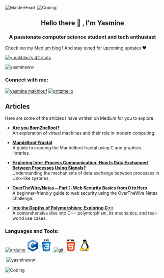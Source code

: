 ![MasterHead](https://user-images.githubusercontent.com/74038190/221352975-94759904-aa4c-4032-a8ab-b546efb9c478.gif)
<img align="right" alt="Coding" width="400" src="https://media.giphy.com/media/K3LmGC9JbEFQZLt5m5/giphy.gif">
<h2 align="center">Hello there 👋 , I'm Yasmine</h2>
<h3 align="center">A passionate computer science student and tech enthusiast</h3>

Check out my [Medium blog](https://medium.com/@makhlouf.yasmine1/are-you-born-to-be-root-5005f303108a?source=friends_link&sk=bfcd5f3a60e3e7f1663c1da5f81e72c5) ! And stay tuned for upcoming updates ❤


<a href="https://github.com/oakoudad/badge42"><img src="https://badge.mediaplus.ma/starryblue/ymakhlou" alt="ymakhlou's 42 stats" /></a>

<p align="left"> <img src="https://komarev.com/ghpvc/?username=yasmineww&label=Profile%20views&color=0e75b6&style=flat" alt="yasmineww" /> </p>


<h3 align="left">Connect with me:</h3>
<p align="left">
<a href="https://www.linkedin.com/in/ymakhlouf/" target="blank"><img align="center" src="https://raw.githubusercontent.com/rahuldkjain/github-profile-readme-generator/master/src/images/icons/Social/linked-in-alt.svg" alt="yasmine makhlouf" height="30" width="40" /></a>
<a href="757725989370593321" target="blank"><img align="center" src="https://raw.githubusercontent.com/rahuldkjain/github-profile-readme-generator/master/src/images/icons/Social/discord.svg" alt="pritzmello" height="30" width="40" /></a>
</p>

## Articles

Here are some of the articles I have written on Medium for you to explore:

- **[Are you Born2beRoot?](https://medium.com/@makhlouf.yasmine1/are-you-born-to-be-root-5005f303108a)**  
  An exploration of virtual machines and their role in modern computing.

- **[Mandelbrot Fractal](https://medium.com/@makhlouf.yasmine1/mandelbrot-fractal-ab75ebedf84f)**  
  A guide to creating the Mandelbrot fractal using C and graphics libraries.

- **[Exploring Inter-Process Communication: How Is Data Exchanged Between Processes Using Signals?](https://medium.com/@makhlouf.yasmine1/exploring-inter-process-communication-how-is-data-exchanged-between-processes-using-signals-ab368c05721f)**  
  Understanding the mechanisms of data exchange between processes in Unix-like systems.

- **[OverTheWire/Natas — Part 1: Web Security Basics from 0 to Hero](https://medium.com/@makhlouf.yasmine1/overthewire-natas-part-1-web-security-basics-from-0-to-hero-207cc18690eb)**  
  A beginner-friendly guide to web security using the OverTheWire Natas challenge.

- **[Into the Depths of Polymorphism: Exploring C++](https://medium.com/@makhlouf.yasmine1/into-the-depths-of-polymorphism-exploring-c-90933910231a)**  
  A comprehensive dive into C++ polymorphism, its mechanics, and real-world use cases.

<h3 align="left">Languages and Tools:</h3>
<p align="left"> <a href="https://www.arduino.cc/" target="_blank" rel="noreferrer"> <img src="https://cdn.worldvectorlogo.com/logos/arduino-1.svg" alt="arduino" width="40" height="40"/> </a> <a href="https://www.cprogramming.com/" target="_blank" rel="noreferrer"> <img src="https://raw.githubusercontent.com/devicons/devicon/master/icons/c/c-original.svg" alt="c" width="40" height="40"/> </a> <a href="https://www.w3schools.com/css/" target="_blank" rel="noreferrer"> <img src="https://raw.githubusercontent.com/devicons/devicon/master/icons/css3/css3-original-wordmark.svg" alt="css3" width="40" height="40"/> </a> <a href="https://git-scm.com/" target="_blank" rel="noreferrer"> <img src="https://www.vectorlogo.zone/logos/git-scm/git-scm-icon.svg" alt="git" width="40" height="40"/> </a> <a href="https://www.w3.org/html/" target="_blank" rel="noreferrer"> <img src="https://raw.githubusercontent.com/devicons/devicon/master/icons/html5/html5-original-wordmark.svg" alt="html5" width="40" height="40"/> </a> <a href="https://www.linux.org/" target="_blank" rel="noreferrer"> <img src="https://raw.githubusercontent.com/devicons/devicon/master/icons/linux/linux-original.svg" alt="linux" width="40" height="40"/> </a> </p>

<p>&nbsp;<img align="center" src="https://github-readme-stats.vercel.app/api?username=yasmineww&show_icons=true&locale=en" alt="yasmineww" /></p>

<img align="center" alt="Coding" width="400" src="https://user-images.githubusercontent.com/74038190/236544207-c4f427b3-be04-4cfe-a3d2-2eabb0d2de73.gif">

